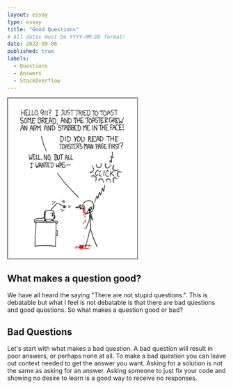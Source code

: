 ```yaml
---
layout: essay
type: essay
title: "Good Questions"
# All dates must be YYYY-MM-DD format!
date: 2023-09-06
published: true
labels:
  - Questions
  - Answers
  - StackOverflow
---
```


<img width="300px" class="rounded float-start pe-4" src="../img/smart-questions/rtfm.png">

## What makes a question good?

We have all heard the saying "There are not stupid questions.".  This is debatable but what I feel is not debatable is that there are bad questions and good questions.  So what makes a question good or bad?  

## Bad Questions

Let's start with what makes a bad question.  A bad question will result in poor answers, or perhaps none at all.  To make a bad question you can leave out context needed to get the answer you want.  Asking for a solution is not the same as asking for an answer.  Asking someone to just fix your code and showing no desire to learn is a good way to receive no responses.